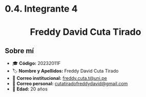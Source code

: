 # 0.4. Integrante 4

<h1 align="center">Freddy David Cuta Tirado</h1>

## Sobre mí  
- 🎓 **Código:** 20232011F  
- 🏷️ **Nombre y Apellidos:** Freddy David Cuta Tirado  
- 📧 **Correo institucional:** [freddy.cuta.t@uni.pe](mailto:freddy.cuta.t@uni.pe)  
- 📩 **Correo personal:** [cutatiradofreddydavid@gmail.com](mailto:cutatiradofreddydavid@gmail.com)  
- 🎂 **Edad:** 20 años  
